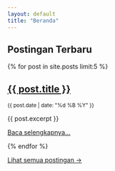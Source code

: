 ```yaml
---
layout: default
title: "Beranda"
---
```


<div class="container">
  <h2>Postingan Terbaru</h2>

  {% for post in site.posts limit:5 %}
    <article class="post">
      <h2><a href="{{ post.url | relative_url }}">{{ post.title }}</a></h2>
      <p><small>{{ post.date | date: "%d %B %Y" }}</small></p>
      {{ post.excerpt }}
      <p><a href="{{ post.url | relative_url }}">Baca selengkapnya...</a></p>
    </article>
  {% endfor %}

  <p><a href="{{ '/posts' | relative_url }}">Lihat semua postingan →</a></p>
</div>
